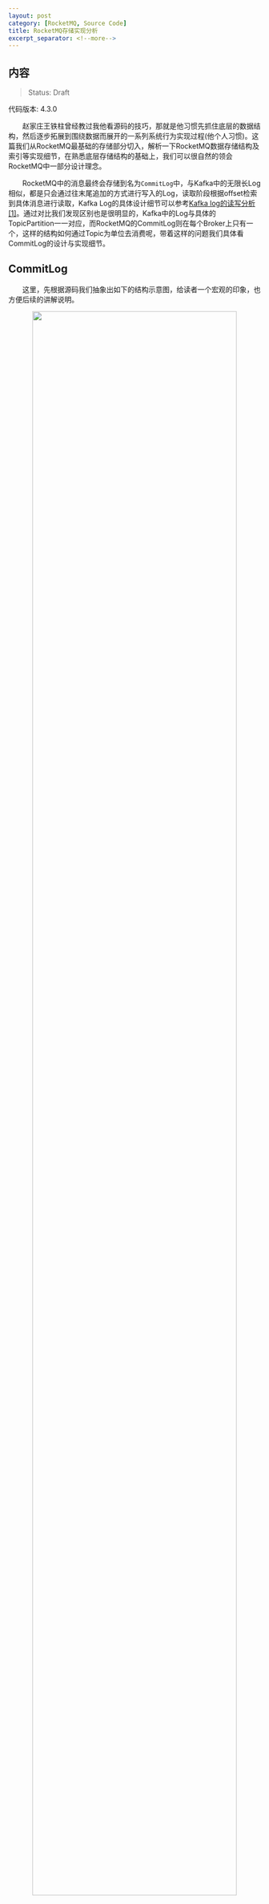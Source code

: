 ```yaml
---
layout: post
category: [RocketMQ, Source Code]
title: RocketMQ存储实现分析
excerpt_separator: <!--more-->
---
```


## 内容 
>Status: Draft

  代码版本: 4.3.0

　　赵家庄王铁柱曾经教过我他看源码的技巧，那就是他习惯先抓住底层的数据结构，然后逐步拓展到围绕数据而展开的一系列系统行为实现过程(他个人习惯)。这篇我们从RocketMQ最基础的存储部分切入，解析一下RocketMQ数据存储结构及索引等实现细节，在熟悉底层存储结构的基础上，我们可以很自然的领会RocketMQ中一部分设计理念。
<!--more-->

　　RocketMQ中的消息最终会存储到名为`CommitLog`中，与Kafka中的无限长Log相似，都是只会通过往末尾追加的方式进行写入的Log，读取阶段根据offset检索到具体消息进行读取，Kafka Log的具体设计细节可以参考[Kafka log的读写分析[1]](https://daleizhou.github.io/posts/log-fetch-produce.html)。通过对比我们发现区别也是很明显的，Kafka中的Log与具体的TopicPartition一一对应，而RocketMQ的CommitLog则在每个Broker上只有一个，这样的结构如何通过Topic为单位去消费呢，带着这样的问题我们具体看CommitLog的设计与实现细节。

## <a id="CommitLog">CommitLog</a>

　　这里，先根据源码我们抽象出如下的结构示意图，给读者一个宏观的印象，也方便后续的讲解说明。

<div align="center">
<img src="/assets/img/2018/10/08/RocketMQCommitLog.png" width="90%" height="90%"/>
</div>

　　在`store`包里可以直接看到CommitLog的定义，CommitLog中有个重要的成员变量**MappedFileQueue**，该变量保存着MappedFile列表。MappedFile保存着最终的消息数据。在逻辑上CommitLog可以看成一个无限长的Log文件，消息不断通过追加的方式写到CommitLog的末尾。在实际实现时，这个无限长的日志文件由顺序的MappedFile列表组成，每个MappedFile则顺序保存一定数量的消息。

　　每个MappedFile会对应一个具体的文件用于将消息数据存储于物理磁盘上，文件名有一定的实际意义，这个后面具体分析。每个MappedFile的大小上限是在Broker启动时设置的，值的大小为**MessageStoreConfig.mapedFileSizeCommitLog**，默认为**1024 * 1024 * 1024**，即每个MappedFile默认最大为`1G`。因为每个消息的大小并不是固定的，因此每个MappedFile的末尾可能会有一定的空白空间。

　　Broker启动时会初始化一个**DefaultMessageStore**，在初始化时会初始化并运行**AllocateMappedFileService**后台服务。从名字上看可以知道这个服务的作用是用于分配MappedFile。按照常理来说，分配初始化一个MappedFile需要时调用就行，为什么需要这么个服务呢。下面具体看这个服务**run()**方法的实现细节来寻找答案。

## <a id="AllocateMappedFileService">AllocateMappedFileService</a>

　　在**AllocateMappedFileService.run()**中,如果没有外部线程将**stopped**变量置为true,则会不间断的执行私有方法**mmapOperation()**。该方法的作用是不断异步地从任务队列里取出请求生成对应的MappedFile，用于AllocateMappedFileService提供的另一个获取MappedFild方法快速获取结果，下面看具体实现。

```java
    // AllocateMappedFileService.java
    public void run() {
        log.info(this.getServiceName() + " service started");
        while (!this.isStopped() && this.mmapOperation()) { }
        log.info(this.getServiceName() + " service end");
    }

    private boolean mmapOperation() {
        boolean isSuccess = false;
        AllocateRequest req = null;
        try {

            // requestQueue是个优先级的无界阻塞队列,
            // 其中的元素类型为AllocateRequest，
            // 根据实现可以看到请求的fileSize越大优先级越高
            // 如果size相同，则根据文件名比较物理偏移量，偏移量越小优先级越高
            req = this.requestQueue.take();
            AllocateRequest expectedRequest = this.requestTable.get(req.getFilePath());
            if (null == expectedRequest) {
                // 遇到超时删除了请求
                return true;
            }
            if (expectedRequest != req) {
                // 异常情况，可能是超时导致queue与table里的request不对应了
                return true;
            }

            if (req.getMappedFile() == null) {
                long beginTime = System.currentTimeMillis();

                MappedFile mappedFile;
                
                // 两种生成MappedFile的方式
                // isTransientStorePoolEnable设置为true且刷盘方式为异步刷盘
                // TransientStorePool的使用是数据先写入堆外内存，然后异步刷新到磁盘持久化
                if (messageStore.getMessageStoreConfig().isTransientStorePoolEnable()) {
                    try {
                        // 通过ServiceLoader的方式起一个MappedFile并init初始化
                        mappedFile = ServiceLoader.load(MappedFile.class).iterator().next();
                        mappedFile.init(req.getFilePath(), req.getFileSize(), messageStore.getTransientStorePool());
                    } catch (RuntimeException e) {
                        mappedFile = new MappedFile(req.getFilePath(), req.getFileSize(), messageStore.getTransientStorePool());
                    }
                } else {
                    mappedFile = new MappedFile(req.getFilePath(), req.getFileSize());
                }

                long eclipseTime = UtilAll.computeEclipseTimeMilliseconds(beginTime);
                if (eclipseTime > 10) {
                    int queueSize = this.requestQueue.size();
                    log.warn("create mappedFile spent time(ms) " + eclipseTime + " queue size " + queueSize
                        + " " + req.getFilePath() + " " + req.getFileSize());
                }

                // 新生成的mappedFile大小至少有MapedFileSizeCommitLog配置的那么大
                // 且配置了warmMappedFile = true, 则对该mappedFile进行warmup,具体实现看后面代码解析
                if (mappedFile.getFileSize() >= this.messageStore.getMessageStoreConfig()
                    .getMapedFileSizeCommitLog()
                    &&
                    this.messageStore.getMessageStoreConfig().isWarmMapedFileEnable()) {
                    // 文件预热
                    mappedFile.warmMappedFile(this.messageStore.getMessageStoreConfig().getFlushDiskType(),
                        this.messageStore.getMessageStoreConfig().getFlushLeastPagesWhenWarmMapedFile());
                }

                req.setMappedFile(mappedFile);
                this.hasException = false;
                isSuccess = true;
            }
        } catch (InterruptedException e) {
            log.warn(this.getServiceName() + " interrupted, possibly by shutdown.");
            this.hasException = true;
            return false;
        } catch (IOException e) {
            log.warn(this.getServiceName() + " service has exception. ", e);
            this.hasException = true;
            if (null != req) {
                // IO异常，还可以挣扎挣扎，将请求重新放入requestQueue
                requestQueue.offer(req);
                try {
                    Thread.sleep(1);
                } catch (InterruptedException ignored) {
                }
            }
        } finally {
            if (req != null && isSuccess)
                // 获取MappedFile的方法处会等待这个值进行同步
                req.getCountDownLatch().countDown();
        }
        return true;
    }
```

　　`MappedFile`之所以称为Mapped,是因为RocketMQ在实现持久化时，将CommitLog磁盘文件通过内存映射的方式进行操作。内存映射的方式直接将文件的内容复制到用户进程地址空间内，减少了用户态和内核态的切换及少了一次文件复制的成本。MappedFile是作为最终的物理文件的内存映射的一个类，RocketMQ通过该类进行读写操作，最终作用到物理文件上。都是通过如下的方式进行初始化。

```java
    this.fileChannel = new RandomAccessFile(this.file, "rw").getChannel();
    this.mappedByteBuffer = this.fileChannel.map(MapMode.READ_WRITE, 0, fileSize);
```

　　如果`MessageStoreConfig().isTransientStorePoolEnable()`为true, 即Broker上transientStorePoolEnable==true,刷盘模式配置为异步刷盘且Broker的角色不为SLAVE这三个条件同时满足。这三个条件同时成立，这种条件下，MappedFile会借用TransientStorePool中的缓存缓存空间。如果是这种方法，Broker上的消息会先写入ByteBuffer.allocateDirect方式调用直接申请堆外内存中，由异步刷盘线程写入fileChannel中，最后进行flush。RocketMQ之所以这么实现是因为这种方案下写数据是完全写内存，速度相较于写文件对应的Page Cache更快[[3]](https://www.cnblogs.com/duanxz/p/4875020.html)，而且减少锁的占用，提升效率。不过在Broker出问题的情况下丢失的数据可能更多。

　　熟悉操作系统的同学都知道现在操作系统通过段页管理的手段，通过缺页中断的方式替换合适的内存页，将缺失的内存页换到内存中，从而给每个用户进程可以提供突破物理内存大小限制的虚拟内存空间。而文件的内存映射初始化之后仅仅是建立了逻辑地址，并没有立即在实际的在物理内存中申请空间并将数据复制进来。因此，RocketMQ提供了MappedFile的`预热`的功能。

```java
    // MappedFile.java
    public void warmMappedFile(FlushDiskType type, int pages) {
        long beginTime = System.currentTimeMillis();
        ByteBuffer byteBuffer = this.mappedByteBuffer.slice();
        int flush = 0;
        long time = System.currentTimeMillis();
        // OS_PAGE_SIZE默认配置 1024 * 4
        // fileSize默认配置 1024 * 1024 * 1024 = 1G
        // 每隔OS_PAGE_SIZE写入一个0进行warmup, 减少后面os缺页中断
        for (int i = 0, j = 0; i < this.fileSize; i += MappedFile.OS_PAGE_SIZE, j++) {
            byteBuffer.put(i, (byte) 0);
            // force flush when flush disk type is sync
            // pages 默认设置 = 1024 / 4 * 16
            if (type == FlushDiskType.SYNC_FLUSH) {

                // 如果刷盘方式为同步刷盘，则每 pages 刷盘一次
                if ((i / OS_PAGE_SIZE) - (flush / OS_PAGE_SIZE) >= pages) {
                    flush = i;
                    mappedByteBuffer.force();
                }
            }

            // prevent gc
            if (j % 1000 == 0) {
                log.info("j={}, costTime={}", j, System.currentTimeMillis() - time);
                time = System.currentTimeMillis();
                try {
                    Thread.sleep(0);
                } catch (InterruptedException e) {
                    log.error("Interrupted", e);
                }
            }
        }

        // 最后强制flush一次
        if (type == FlushDiskType.SYNC_FLUSH) {
            log.info("mapped file warm-up done, force to disk, mappedFile={}, costTime={}",
                this.getFileName(), System.currentTimeMillis() - beginTime);
            mappedByteBuffer.force();
        }

        // 通过jna将内存页锁定在物理内存中，防止被放入swap分区
        this.mlock();
    }

    // LibC继承自com.sun.jna.Library，通过jna方法访问一些native的系统调用
    public void mlock() {
        final long beginTime = System.currentTimeMillis();
        final long address = ((DirectBuffer) (this.mappedByteBuffer)).address();
        // jna
        Pointer pointer = new Pointer(address);
        {
            int ret = LibC.INSTANCE.mlock(pointer, new NativeLong(this.fileSize));
            log.info("mlock {} {} {} ret = {} time consuming = {}", address, this.fileName, this.fileSize, ret, System.currentTimeMillis() - beginTime);
        }

        {
            int ret = LibC.INSTANCE.madvise(pointer, new NativeLong(this.fileSize), LibC.MADV_WILLNEED);
            log.info("madvise {} {} {} ret = {} time consuming = {}", address, this.fileName, this.fileSize, ret, System.currentTimeMillis() - beginTime);
        }
    }
```

　　**MappedFile.warmMappedFile()**方法即实现文件预热的功能，每个OS_PAGE写入一个任意值(这里为0)，也就是说在初始化状态下，这样操作会给每个页产生恰好一次的缺页中断，这样操作系统会分配物理内存并且将物理地址与逻辑地址简历映射关系。最后配合jna方法，传入mappedByteBuffer的地址及文件长度，告诉内核即将要访问这部分文件，希望能将这些页面都锁定在物理内存中，不换进行swapout [[2]](https://events.static.linuxfound.org/sites/events/files/lcjp13_moriya.pdf),从而在后续实际使用这个文件时提升读写性能。

　　上面只是讲解了RocketMQ不间断地创建MappedFile的Loop过程，那么创建MappedFile的请求是什么时候放入请求队列的，为什么要通过这种异步创建的方式创建MappedFile呢，我们看下面的代码继续分析。

```java
    // AllocateMappedFileService.java
    public MappedFile putRequestAndReturnMappedFile(String nextFilePath, String nextNextFilePath, int fileSize) {
        // 一次最多放两个请求
        int canSubmitRequests = 2;
        // 如果TransientStorePoolEnable且角色不是SLAVE，如果pool中没有多余的空间则进行fast fail
        if (this.messageStore.getMessageStoreConfig().isTransientStorePoolEnable()) {
            if (this.messageStore.getMessageStoreConfig().isFastFailIfNoBufferInStorePool()
                && BrokerRole.SLAVE != this.messageStore.getMessageStoreConfig().getBrokerRole()) {
                canSubmitRequests = this.messageStore.getTransientStorePool().remainBufferNumbs() - this.requestQueue.size();
            }
        }

        AllocateRequest nextReq = new AllocateRequest(nextFilePath, fileSize);
        boolean nextPutOK = this.requestTable.putIfAbsent(nextFilePath, nextReq) == null;

        // 当且仅当requestTable中nextFilePath之前没有已经放入的请求
        // 这里可能跳过，因为正常一次放两个请求，可能本次请求的path对应的MappedFile在之前的请求中已经生成了
        if (nextPutOK) {
            // 初始化为2，如果TransientStorePoolEnable=true且角色不为SLAVE,该值会被调整为pool剩余的buffer数目
            if (canSubmitRequests <= 0) {
                // pool空间不足删除请求直接返回null
                this.requestTable.remove(nextFilePath);
                return null;
            }
            boolean offerOK = this.requestQueue.offer(nextReq);
            if (!offerOK) { }
            canSubmitRequests--;
        }

        // 处理过程和nextFilePath的处理一致
        AllocateRequest nextNextReq = new AllocateRequest(nextNextFilePath, fileSize);
        boolean nextNextPutOK = this.requestTable.putIfAbsent(nextNextFilePath, nextNextReq) == null;
        if (nextNextPutOK) {
            if (canSubmitRequests <= 0) {
                this.requestTable.remove(nextNextFilePath);
            } else {
                boolean offerOK = this.requestQueue.offer(nextNextReq);
                if (!offerOK) { }
            }
        }

        // 异步创建的Loop有异常，直接返回null
        if (hasException) {
            log.warn(this.getServiceName() + " service has exception. so return null");
            return null;
        }

        // 
        AllocateRequest result = this.requestTable.get(nextFilePath);
        try {
            if (result != null) {
                // 等待异步的Loop创建完成，通计数栓将异步转同步等待
                boolean waitOK = result.getCountDownLatch().await(waitTimeOut, TimeUnit.MILLISECONDS);
                if (!waitOK) {
                    // 假如超时则直接返回null, 但并没有从requestTable中删除请求
                    // 因此在创建的Loop中会有一些检查操作
                    return null;
                } else {
                    this.requestTable.remove(nextFilePath);
                    return result.getMappedFile();
                }
            } else {
                log.error("find preallocate mmap failed, this never happen");
            }
        } catch (InterruptedException e) {
            log.warn(this.getServiceName() + " service has exception. ", e);
        }

        return null;
    }
```

　　这里是RocketMQ另一个实现上巧妙的地方了，之前代码分析过，创建MappedFile后台循环优先创建文件名小的请求。而通过阅读代码我们知道，每个MappedFile的文件名是根据上一个MappedFile的**FileFromOffset** + mappedFileSize得到的，代表该文件在CommitLog中的offset。因此文件名小的会被优先创建。每次申请获取MappedFile会创建一个冗余的创建请求。在方法结束时通过计数栓等待机制将异步创建转为同步等结果。如果是已经通过之前的冗余请求创建完了，不仅本次创建请求得到满足，而且还会带来一个冗余的创建请求副作用。而这个副作用会被异步创建线程读取并进行创建但是不会阻塞调用获取的线程。等下次真的有请求获取这个结果可以很快的返回结果。

## <a id="Flush Disk">Flush Disk</a>

　　RocketMQ相较于Kafka而言，在不仅提供异步刷盘的能力，同时还提供了可选的同步刷盘的能力。当然，RocketMQ中的同步刷盘也是通过异步线程实现，不过通过计数栓的阻塞等待将异步转同步，这种处理方法在RocketMQ中比较常见，例如前面章节的创建MappedFile也是通过这种方法同步得到结果。下面看两种刷盘方式的具体实现。

```java
    // CommitLog.java
    public PutMessageResult putMessage(final MessageExtBrokerInner msg) {
        // other code ...

        //在PutMessage调用的最后，进行刷盘处理
        handleDiskFlush(result, putMessageResult, msg);
        handleHA(result, putMessageResult, msg);

        return putMessageResult;
    }

    public void handleDiskFlush(AppendMessageResult result, PutMessageResult putMessageResult, MessageExt messageExt) {
        // 同步刷盘处理
        if (FlushDiskType.SYNC_FLUSH == this.defaultMessageStore.getMessageStoreConfig().getFlushDiskType()) {
            // CommitLog初始化时，如果是SYNC_FLUSH方式刷盘，则flushCommitLogService的实现类为GroupCommitService
            final GroupCommitService service = (GroupCommitService) this.flushCommitLogService;
            // 消息中PROPERTY_WAIT_STORE_MSG_OK如果是true,则插入刷盘请求并同步等待刷盘结果
            if (messageExt.isWaitStoreMsgOK()) {
                GroupCommitRequest request = new GroupCommitRequest(result.getWroteOffset() + result.getWroteBytes());
                service.putRequest(request);
                boolean flushOK = request.waitForFlush(this.defaultMessageStore.getMessageStoreConfig().getSyncFlushTimeout());
                // 如果同步等待countDownLatch.await
                // 若超时还没返回结果，则设置put结果属性并返回，客户端会感知到
                if (!flushOK) {
                    log.error("do groupcommit, wait for flush failed, topic: " + messageExt.getTopic() + " tags: " + messageExt.getTags()
                        + " client address: " + messageExt.getBornHostString());
                    putMessageResult.setPutMessageStatus(PutMessageStatus.FLUSH_DISK_TIMEOUT);
                }
            } else {
                service.wakeup();
            }
        }
        // 两种异步刷盘，对应两种MappedFile生成方式
        else {
            if (!this.defaultMessageStore.getMessageStoreConfig().isTransientStorePoolEnable()) {
                flushCommitLogService.wakeup();
            } else {
                commitLogService.wakeup();
            }
        }
    }
```

　　每次写完消息之后需要进行刷盘操作，Broker可以配置同步或者异步的刷盘方式，如果是同步刷盘则写完消息后需要等待刷盘结果，如果是异步刷盘，则不一定需要等待刷盘结果就进行下一步操作。两种处理手段各有特点，下面先看**GroupCommitService**中同步刷盘的实现过程。

```java
    //CommitLog#GroupCommitService.java

    // 通过维护read,write两个列表，通过执行完一轮交换的方式读写互不干扰
    private void swapRequests() {
        List<GroupCommitRequest> tmp = this.requestsWrite;
        this.requestsWrite = this.requestsRead;
        this.requestsRead = tmp;
    }

    private void doCommit() {
        synchronized (this.requestsRead) {
            if (!this.requestsRead.isEmpty()) {
                for (GroupCommitRequest req : this.requestsRead) {
                    // 有可能req请求的offset在下一个MappedFile里，因此通过最多两轮循环取刷盘，
                    // 如果消息在下一个MappedFile里，则第一次刷盘后MappedFileQueue#flushedWhere会更新，
                    // 再一次通过MappedFileQueue#findMappedFileByOffset()获取到就是最新的MappedFile
                    boolean flushOK = false;
                    for (int i = 0; i < 2 && !flushOK; i++) {
                        flushOK = CommitLog.this.mappedFileQueue.getFlushedWhere() >= req.getNextOffset();
                        // 第一次刷盘后没有使得FlushedWhere大于请求的offset,则会第二次刷盘
                        if (!flushOK) {
                            CommitLog.this.mappedFileQueue.flush(0);
                        }
                    }
                    // 通知同步等待结果的线程
                    req.wakeupCustomer(flushOK);
                }

                this.requestsRead.clear();
            } else {
                // Because of individual messages is set to not sync flush, it
                // will come to this process
                CommitLog.this.mappedFileQueue.flush(0);
            }
        }
    }

    public void run() {
        while (!this.isStopped()) {
            try {
                // waitForRunning()中如果hasNotified已经被设置为true,则直接交换read/write进行doCommit
                // 正常最多等待10ms,然后交换read/write进行doCommit
                this.waitForRunning(10);
                this.doCommit();
            } catch (Exception e) {
                CommitLog.log.warn(this.getServiceName() + " service has exception. ", e);
            }
        }

        // 关闭后休眠10ms再挣扎一把
        try {
            Thread.sleep(10);
        } catch (InterruptedException e) {
            CommitLog.log.warn("GroupCommitService Exception, ", e);
        }
        synchronized (this) { this.swapRequests(); }
        this.doCommit();
    }
```

　　下面说一下每次写入消息后异步刷盘处理过程。RocketMQ提供两种异步刷盘通过两种途径实现：**FlushRealTimeService**和**CommitRealTimeService**。其中CommitRealTimeService最终还是通过flushCommitLogService服务完成异步刷盘，这里先来看FlushRealTimeService的实现过程。

```java
    // CommitLog#FlushRealTimeService.java
    public void run() {
            while (!this.isStopped()) {
                // 是否是定时flush, 默认为false即实时
                boolean flushCommitLogTimed = CommitLog.this.defaultMessageStore.getMessageStoreConfig().isFlushCommitLogTimed();
                // 调度flush时间间隔
                int interval = CommitLog.this.defaultMessageStore.getMessageStoreConfig().getFlushIntervalCommitLog();
                // 至少有多少page没有flush才进行flush,如果为0，则意味着需要立马flush
                int flushPhysicQueueLeastPages = CommitLog.this.defaultMessageStore.getMessageStoreConfig().getFlushCommitLogLeastPages();
                int flushPhysicQueueThoroughInterval =
                    CommitLog.this.defaultMessageStore.getMessageStoreConfig().getFlushCommitLogThoroughInterval();

                boolean printFlushProgress = false;

                // 如果上次flush执行已经超过flushPhysicQueueThoroughInterval，默认值为10s
                // 如果条件成立，则打印进度并且将flushPhysicQueueLeastPages设置为0
                // 以为不管缓存了多少都需要进行flush
                long currentTimeMillis = System.currentTimeMillis();
                if (currentTimeMillis >= (this.lastFlushTimestamp + flushPhysicQueueThoroughInterval)) {
                    this.lastFlushTimestamp = currentTimeMillis;
                    flushPhysicQueueLeastPages = 0;
                    printFlushProgress = (printTimes++ % 10) == 0;
                }

                try {
                    // 如果是是定时flush
                    if (flushCommitLogTimed) {
                        Thread.sleep(interval);
                    } else {
                        // 有调用weak或者等待超时都会进中断
                        this.waitForRunning(interval);
                    }

                    if (printFlushProgress) {
                        this.printFlushProgress();
                    }

                    long begin = System.currentTimeMillis();
                    // flush
                    CommitLog.this.mappedFileQueue.flush(flushPhysicQueueLeastPages);
                    long storeTimestamp = CommitLog.this.mappedFileQueue.getStoreTimestamp();
                    if (storeTimestamp > 0) {
                        CommitLog.this.defaultMessageStore.getStoreCheckpoint().setPhysicMsgTimestamp(storeTimestamp);
                    }
                } catch (Throwable e) {
                    this.printFlushProgress();
                }
            }

            // 正常终止，flush所有缓存的数据
            boolean result = false;
            for (int i = 0; i < RETRY_TIMES_OVER && !result; i++) {
                result = CommitLog.this.mappedFileQueue.flush(0);
                CommitLog.log.info(this.getServiceName() + " service shutdown, retry " + (i + 1) + " times " + (result ? "OK" : "Not OK"));
            }
        }
```

　　如前文介绍MappedFile时所说`MessageStoreConfig().isTransientStorePoolEnable()`为true时，写消息时的数据是先写入堆外内存，因此这种条件下异步刷盘需要先将数据从堆外内存commit到fileChannel的Page Cache中，然后唤醒FlushRealTimeService进行flush。

```java
    //CommitLog#CommitRealTimeService.java
    public void run() {
        while (!this.isStopped()) {
            long begin = System.currentTimeMillis();
            // 时间太久需要立即commit
            if (begin >= (this.lastCommitTimestamp + commitDataThoroughInterval)) {
                this.lastCommitTimestamp = begin;
                commitDataLeastPages = 0;
            }

            try {
                // 从堆外内存写到filechannel中
                boolean result = CommitLog.this.mappedFileQueue.commit(commitDataLeastPages);
                long end = System.currentTimeMillis();
                if (!result) {
                    // result为false时则说明有数据提交
                    // 唤醒flush线程，将数据从从page cache刷新到磁盘上
                    flushCommitLogService.wakeup();
                }

                this.waitForRunning(interval);
            } catch (Throwable e) {
                CommitLog.log.error(this.getServiceName() + " service has exception. ", e);
            }
        }

        boolean result = false;
        for (int i = 0; i < RETRY_TIMES_OVER && !result; i++) {
            result = CommitLog.this.mappedFileQueue.commit(0);
            CommitLog.log.info(this.getServiceName() + " service shutdown, retry " + (i + 1) + " times " + (result ? "OK" : "Not OK"));
        }
    }
```

## <a id="CommitLogDispatcher">CommitLogDispatcher</a>

　　回到一开始的问题，所有Topic的数据都通过追加的方式写到CommitLog末尾，那么Consumer如何通过Topic和Offset进行消息的消费呢。答案就是Broker启动之后，有名为**ReputMessageService**的后台线程不断的进行将新写入的数据更新**Index**和**ConsumeQueue**。Index的作用是通过Topic+Key与CommitLogOffset建立关联关系关系用于QueryMessageProcessor的消息消费。ConsumerQueue的作用是建立Queue+QueueOffset与CommitLogOffset之间的关联关系，用于通过PullMessageProcessor进行消费消息。下面来看具体的构建过程。

```java
    // IndexService.java
    public void buildIndex(DispatchRequest req) {
        // 最多尝试三次获取最后一个非空IndexFile,如果没有或者最后一个写满则生成一个新的
        IndexFile indexFile = retryGetAndCreateIndexFile();
        if (indexFile != null) {
            long endPhyOffset = indexFile.getEndPhyOffset();
            DispatchRequest msg = req;
            String topic = msg.getTopic();
            String keys = msg.getKeys();
            // 旧的请求就会直接退出
            if (msg.getCommitLogOffset() < endPhyOffset) {
                return;
            }

            final int tranType = MessageSysFlag.getTransactionValue(msg.getSysFlag());
            switch (tranType) {
                // ...
                // 剔除TRANSACTION_ROLLBACK_TYPE类型
                case MessageSysFlag.TRANSACTION_ROLLBACK_TYPE:
                    return;
            }

            if (req.getUniqKey() != null) {

                // 在IndexFile中写入Topic#UniqKey与CommitLogOffset的关联
                indexFile = putKey(indexFile, msg, buildKey(topic, req.getUniqKey()));
                // ...
            }

            if (keys != null && keys.length() > 0) {
                // 每个key在IndexFile中写入Topic#Key与CommitLogOffset的关联 
                String[] keyset = keys.split(MessageConst.KEY_SEPARATOR);
                for (int i = 0; i < keyset.length; i++) {
                    String key = keyset[i];
                    if (key.length() > 0) {
                        indexFile = putKey(indexFile, msg, buildKey(topic, key));
                        // ...
                    }
                }
            }
        } else {
            log.error("build index error, stop building index");
        }
    }

```

　　IndexFile与CommitLog相似，可以看成分段的无限长的Log的抽象。并且大小固定，写满则新生成一个继续写。IndexService通过调用IndexFile.putKey()方法不断地将Topic#Key与CommitLogOffset关联关系按照固定格式写到IndexFile文件中，不过写的过程中并不是简单的将记录写在尾部，而是还会对一些其他数据做出修改，使得文件内部结构类似于拉链的Hash表。对照博文开头的大图看具体写入过程。

```java
    // IndexFile.java
    public boolean putKey(final String key, final long phyOffset, final long storeTimestamp) {
        if (this.indexHeader.getIndexCount() < this.indexNum) {
            int keyHash = indexKeyHashMethod(key);
            // 根据key的hash取模获得槽的位置 hashSlotNum默认值为500w
            int slotPos = keyHash % this.hashSlotNum;
            int absSlotPos = IndexHeader.INDEX_HEADER_SIZE + slotPos * hashSlotSize;

            FileLock fileLock = null;
            try {
                // 查看该槽内有多少记录，该记录数会写入本条index中用于逻辑上将这些记录串起来
                int slotValue = this.mappedByteBuffer.getInt(absSlotPos);
                if (slotValue <= invalidIndex || slotValue > this.indexHeader.getIndexCount()) {
                    slotValue = invalidIndex;
                }

                long timeDiff = // timeDiff处理
                // 计算在FileIndex中的偏移位置
                // head(40B) + SlotTable大小(400w * 4B) + 已有记录数目*20B
                int absIndexPos =
                    IndexHeader.INDEX_HEADER_SIZE + this.hashSlotNum * hashSlotSize
                        + this.indexHeader.getIndexCount() * indexSize;
                // 写入记录
                this.mappedByteBuffer.putInt(absIndexPos, keyHash);
                this.mappedByteBuffer.putLong(absIndexPos + 4, phyOffset);
                this.mappedByteBuffer.putInt(absIndexPos + 4 + 8, (int) timeDiff);
                // 将本槽内已有记录数（不含本条）写入用于将记录串联
                this.mappedByteBuffer.putInt(absIndexPos + 4 + 8 + 4, slotValue);

                // 在槽内写入本条Index的位置信息
                this.mappedByteBuffer.putInt(absSlotPos, this.indexHeader.getIndexCount());

                if (this.indexHeader.getIndexCount() <= 1) {
                    this.indexHeader.setBeginPhyOffset(phyOffset);
                    this.indexHeader.setBeginTimestamp(storeTimestamp);
                }

                // 更新缓存
                this.indexHeader.incHashSlotCount();
                this.indexHeader.incIndexCount();
                this.indexHeader.setEndPhyOffset(phyOffset);
                this.indexHeader.setEndTimestamp(storeTimestamp);

                return true;
            } 

            // other ...

        return false;
    }
```

　　ConsumeQueue的更新比较简单了，根据Topic和QueueId获取到ConsumeQueue。每一个ConsumeQueue也可以看成分段的无限长的AppendLog。更新记录时按顺序写入记录，记录固定是CommitLogOffset+MessageSize+TagCode,共20Byte。Consumer根据QueueId+QueueOffset读到一条记录按照里面信息再去CommitLog中读取数据进行消费。

```java
    public void putMessagePositionInfo(DispatchRequest dispatchRequest) {
        ConsumeQueue cq = this.findConsumeQueue(dispatchRequest.getTopic(), dispatchRequest.getQueueId());
        cq.putMessagePositionInfoWrapper(dispatchRequest);
    }
```

## <a id="conclusion">Conclusion</a>

　　到这里RocketMQ存储CommitLog及围绕在周边的一些后台任务和访问方法就介绍完了。RocketMQ为了实现高效的消息队列读写进行了一系列优化，通过后台定时任务+CountDownLatch方式将同步优化为异步、文件预热、jna锁定物理页，MappedFile之外通过堆外内存异步更新数据、后台线程异步更新Index,ConsumeQueue等方式提升读写性能，对存储部分的优化做了很深入的设计与实现。

## <a id="References">References</a>

* [1] https://daleizhou.github.io/posts/log-fetch-produce.html

* [2] https://events.static.linuxfound.org/sites/events/files/lcjp13_moriya.pdf

* [3] https://www.cnblogs.com/duanxz/p/4875020.html
